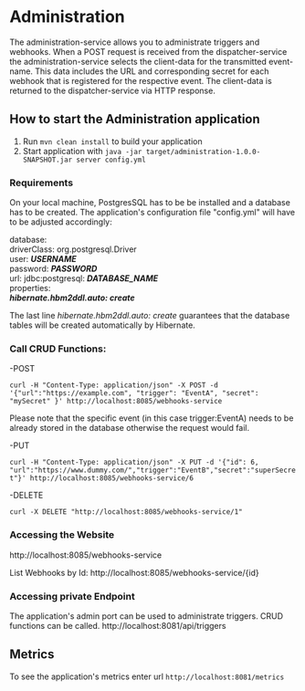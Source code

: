# Administration

The administration-service allows you to administrate triggers and webhooks. When a POST request is received from the dispatcher-service the administration-service selects the client-data for the transmitted event-name. This data includes the URL and  corresponding secret for each webhook that is registered for the respective event. The client-data is returned to the dispatcher-service via HTTP response.

How to start the Administration application
---

1. Run `mvn clean install` to build your application
1. Start application with `java -jar target/administration-1.0.0-SNAPSHOT.jar server config.yml`

### Requirements
On your local machine, PostgresSQL has to be be installed and a database has to be created.
The application's configuration file "config.yml" will have to be adjusted accordingly:

 database:  
  driverClass: org.postgresql.Driver  
  user: ***USERNAME***  
  password: ***PASSWORD***  
  url: jdbc:postgresql: ***DATABASE_NAME***  
  properties:  
    ***hibernate.hbm2ddl.auto: create***    
    
The last line *hibernate.hbm2ddl.auto: create* guarantees that the database tables will be created automatically by Hibernate.

### Call CRUD Functions: 

-POST 

`curl -H "Content-Type: application/json" -X POST -d '{"url":"https://example.com", "trigger": "EventA", "secret": "mySecret" }' http://localhost:8085/webhooks-service`

Please note that the specific event (in this case trigger:EventA) needs to be already stored in the database otherwise the request would fail. 

-PUT

`curl -H "Content-Type: application/json" -X PUT -d '{"id": 6, "url":"https://www.dummy.com/","trigger":"EventB","secret":"superSecret"}' http://localhost:8085/webhooks-service/6`

-DELETE

`curl -X DELETE "http://localhost:8085/webhooks-service/1"` 

### Accessing the Website

http://localhost:8085/webhooks-service

List Webhooks by Id: http://localhost:8085/webhooks-service/{id}

### Accessing private Endpoint
The application's admin port can be used to administrate triggers. CRUD functions can be called.
http://localhost:8081/api/triggers

Metrics
---

To see the application's metrics enter url `http://localhost:8081/metrics`
